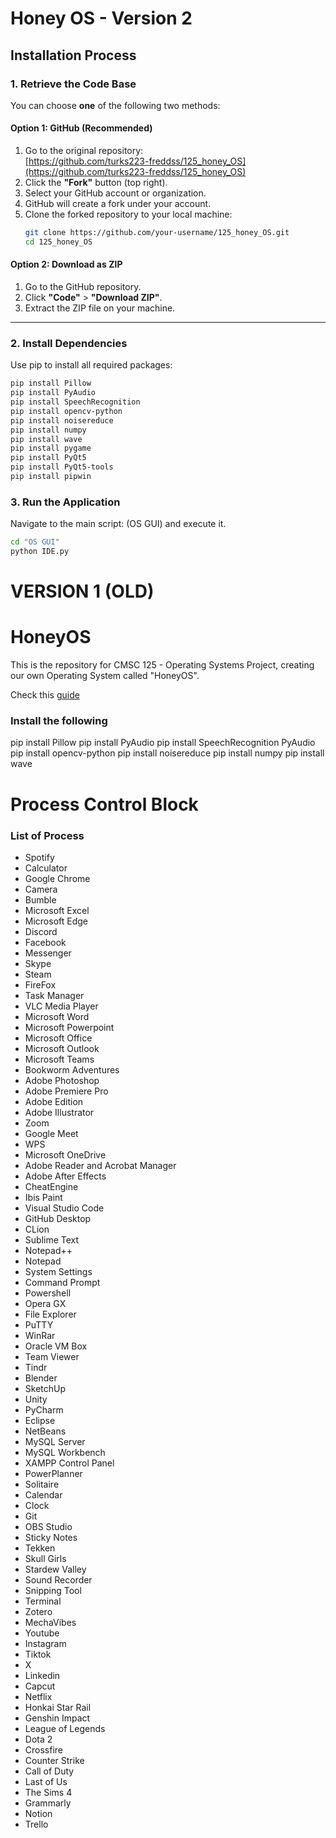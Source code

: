 # Honey OS - Version 2

## Installation Process

### 1. Retrieve the Code Base

You can choose **one** of the following two methods:

#### Option 1: GitHub (Recommended)
1. Go to the original repository:  
   [https://github.com/turks223-freddss/125_honey_OS](https://github.com/turks223-freddss/125_honey_OS)
2. Click the **"Fork"** button (top right).
3. Select your GitHub account or organization.
4. GitHub will create a fork under your account.
5. Clone the forked repository to your local machine:
    ```bash
    git clone https://github.com/your-username/125_honey_OS.git
    cd 125_honey_OS
    ```

#### Option 2: Download as ZIP
1. Go to the GitHub repository.
2. Click **"Code"** > **"Download ZIP"**.
3. Extract the ZIP file on your machine.

---

### 2. Install Dependencies

Use pip to install all required packages:

```bash
pip install Pillow
pip install PyAudio
pip install SpeechRecognition
pip install opencv-python
pip install noisereduce
pip install numpy
pip install wave
pip install pygame
pip install PyQt5
pip install PyQt5-tools
pip install pipwin
```
### 3. Run the Application

Navigate to the main script: (OS GUI) and execute it.

```bash
cd "OS GUI"
python IDE.py
```


# VERSION 1 (OLD)
# HoneyOS
This is the repository for CMSC 125 - Operating Systems Project, creating our own Operating System called "HoneyOS".

Check this [guide](https://docs.google.com/document/d/1kUrzteYyx8auVWL5AXtdf-8Lij3zD1IXBRL9RHT7Ho8/edit?usp=sharing)


### Install the following
pip install Pillow
pip install PyAudio
pip install SpeechRecognition PyAudio 
pip install opencv-python
pip install noisereduce
pip install numpy
pip install wave

# Process Control Block
### List of Process
* Spotify
* Calculator
* Google Chrome
* Camera
* Bumble
* Microsoft Excel
* Microsoft Edge
* Discord
* Facebook
* Messenger
* Skype
* Steam
* FireFox
* Task Manager
* VLC Media Player
* Microsoft Word
* Microsoft Powerpoint
* Microsoft Office
* Microsoft Outlook
* Microsoft Teams
* Bookworm Adventures
* Adobe Photoshop
* Adobe Premiere Pro
* Adobe Edition
* Adobe Illustrator
* Zoom
* Google Meet
* WPS
* Microsoft OneDrive
* Adobe Reader and Acrobat Manager
* Adobe After Effects
* CheatEngine
* Ibis Paint
* Visual Studio Code
* GitHub Desktop
* CLion
* Sublime Text
* Notepad++
* Notepad
* System Settings
* Command Prompt 
* Powershell
* Opera GX
* File Explorer
* PuTTY
* WinRar
* Oracle VM Box
* Team Viewer
* Tindr
* Blender
* SketchUp
* Unity
* PyCharm
* Eclipse
* NetBeans
* MySQL Server
* MySQL Workbench
* XAMPP Control Panel
* PowerPlanner
* Solitaire
* Calendar
* Clock
* Git
* OBS Studio
* Sticky Notes
* Tekken
* Skull Girls
* Stardew Valley
* Sound Recorder
* Snipping Tool
* Terminal
* Zotero
* MechaVibes
* Youtube
* Instagram
* Tiktok
* X
* Linkedin
* Capcut
* Netflix
* Honkai Star Rail
* Genshin Impact
* League of Legends
* Dota 2
* Crossfire
* Counter Strike
* Call of Duty
* Last of Us
* The Sims 4
* Grammarly
* Notion
* Trello


